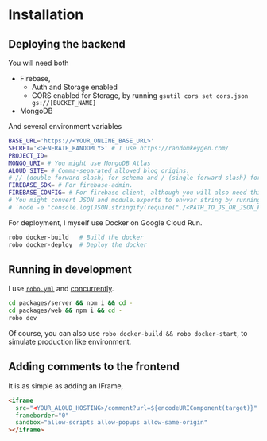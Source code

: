 # Installation

## Deploying the backend

You will need both

- Firebase,
  - Auth and Storage enabled
  - CORS enabled for Storage, by running `gsutil cors set cors.json gs://[BUCKET_NAME]`
- MongoDB

And several environment variables

```sh
BASE_URL='https://<YOUR_ONLINE_BASE_URL>'
SECRET='<GENERATE_RANDOMLY>' # I use https://randomkeygen.com/
PROJECT_ID=
MONGO_URI= # You might use MongoDB Atlas
ALOUD_SITE= # Comma-separated allowed blog origins.
# // (double forward slash) for schema and / (single forward slash) for pathname.
FIREBASE_SDK= # For firebase-admin.
FIREBASE_CONFIG= # For firebase client, although you will also need this in server-side.
# You might convert JSON and module.exports to envvar string by running
# `node -e 'console.log(JSON.stringify(require("./<PATH_TO_JS_OR_JSON_FILE>")))'`
```

For deployment, I myself use Docker on Google Cloud Run.

```sh
robo docker-build   # Build the docker
robo docker-deploy  # Deploy the docker
```

## Running in development

I use [`robo.yml`](https://github.com/tj/robo) and [concurrently](https://github.com/kimmobrunfeldt/concurrently).

```sh
cd packages/server && npm i && cd -
cd packages/web && npm i && cd -
robo dev
```

Of course, you can also use `robo docker-build && robo docker-start`, to simulate production like environment.

## Adding comments to the frontend

It is as simple as adding an IFrame,

```html
<iframe
  src="<YOUR_ALOUD_HOSTING>/comment?url=${encodeURIComponent(target)}"
  frameborder="0"
  sandbox="allow-scripts allow-popups allow-same-origin"
></iframe>
```
